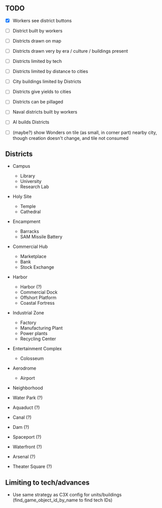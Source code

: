 ## TODO
- [x] Workers see district buttons
- [ ] District built by workers
- [ ] Districts drawn on map
- [ ] Districts drawn very by era / culture / buildings present
- [ ] Districts limited by tech
- [ ] Districts limited by distance to cities
- [ ] City buildings limited by Districts
- [ ] Districts give yields to cities
- [ ] Districts can be pillaged
- [ ] Naval districts built by workers
- [ ] AI builds Districts
- [ ] (maybe?) show Wonders on tile (as small, in corner part) nearby city, though creation doesn't change, and tile not consumed


## Districts
- Campus
  - Library
  - University
  - Research Lab
- Holy Site
  - Temple
  - Cathedral
- Encampment
  - Barracks
  - SAM Missile Battery
- Commercial Hub
  - Marketplace
  - Bank
  - Stock Exchange
- Harbor
  - Harbor (?)
  - Commercial Dock
  - Offshort Platform
  - Coastal Fortress
- Industrial Zone
  - Factory
  - Manufacturing Plant
  - Power plants
  - Recycling Center
- Entertainment Complex
  - Colosseum
- Aerodrome
  - Airport
- Neighborhood

- Water Park (?)
- Aquaduct (?)
- Canal (?)
- Dam (?)
- Spaceport (?)
- Waterfront (?)
- Arsenal (?)
- Theater Square (?)


## Limiting to tech/advances
- Use same strategy as C3X config for units/buildings (find_game_object_id_by_name to find tech IDs)